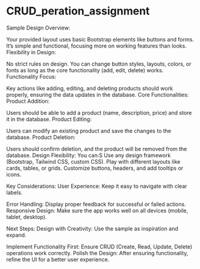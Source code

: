 # CRUD_peration_assignment
Sample Design Overview:

Your provided layout uses basic Bootstrap elements like buttons and forms. It’s simple and functional, focusing more on working features than looks.
Flexibility in Design:

No strict rules on design. You can change button styles, layouts, colors, or fonts as long as the core functionality (add, edit, delete) works.
Functionality Focus:

Key actions like adding, editing, and deleting products should work properly, ensuring the data updates in the database.
Core Functionalities:
Product Addition:

Users should be able to add a product (name, description, price) and store it in the database.
Product Editing:

Users can modify an existing product and save the changes to the database.
Product Deletion:

Users should confirm deletion, and the product will be removed from the database.
Design Flexibility:
You can:S
Use any design framework (Bootstrap, Tailwind CSS, custom CSS).
Play with different layouts like cards, tables, or grids.
Customize buttons, headers, and add tooltips or icons.

Key Considerations:
User Experience: Keep it easy to navigate with clear labels.

Error Handling: Display proper feedback for successful or failed actions.
Responsive Design: Make sure the app works well on all devices (mobile, tablet, desktop).

Next Steps:
Design with Creativity: Use the sample as inspiration and expand.

Implement Functionality First: Ensure CRUD (Create, Read, Update, Delete) operations work correctly.
Polish the Design: After ensuring functionality, refine the UI for a better user experience.






